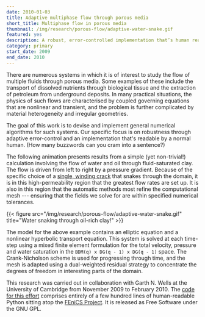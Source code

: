 ```yaml
---
date: 2010-01-03
title: Adaptive multiphase flow through porous media
short_title: Multiphase flow in porous media
thumbnail: /img/research/porous-flow/adaptive-water-snake.gif
featured: yes
description: A robust, error-controlled implementation that’s human readable.
category: primary
start_date: 2009
end_date: 2010
---
```


There are numerous systems in which it is of interest to study the
flow of multiple fluids through porous media. Some examples of these
include the transport of dissolved nutrients through biological tissue
and the extraction of petroleum from underground deposits. In many
practical situations, the physics of such flows are characterised by
coupled governing equations that are nonlinear and transient, and the
problem is further complicated by material heterogeneity and irregular
geometries.

The goal of this work is to devise and implement general numerical
algorithms for such systems. Our specific focus is on robustness
through adaptive error-control and an implementation that's readable
by a normal human. (How many buzzwords can you cram into a sentence?)

The following animation presents results from a simple (yet
non-trivial!) calculation involving the flow of water and oil through
fluid-saturated clay. The flow is driven from left to right by a
pressure gradient. Because of the specific choice of a [single,
winding crack][dealiiexample] that snakes through the domain, it is in
this high-permeability region that the greatest flow rates are set
up. It is also in this region that the automatic methods most refine
the computational mesh --- ensuring that the fields we solve for are
within specified numerical tolerances.

{{< figure src="/img/research/porous-flow/adaptive-water-snake.gif" title="Water snaking through oil-rich clay!" >}}

The model for the above example contains an elliptic equation and a
nonlinear hyperbolic transport equation. This system is solved at each
time-step using a mixed finite element formulation for the total
velocity, pressure and water saturation in the `BDM(q) x DG(q - 1) x
DG(q - 1)` space. The Crank-Nicholson scheme is used for progressing
through time, and the mesh is adapted using a dual-weighted residual
strategy to concentrate the degrees of freedom in interesting parts of
the domain.

This research was carried out in collaboration with Garth N. Wells at
the University of Cambridge from November 2009 to February 2010\. The
[code for this effort][src] comprises entirely of a few hundred lines
of human-readable Python sitting atop the [FEniCS Project][fpo]. It is
released as Free Software under the GNU GPL.

[dealiiexample]: http://www.dealii.org/6.2.1/doxygen/deal.II/step_21.html#plain-Singlecurvingcrackpermeability
[src]: https://github.com/hnarayanan/porous-flow
[fpo]: http://fenicsproject.org/
